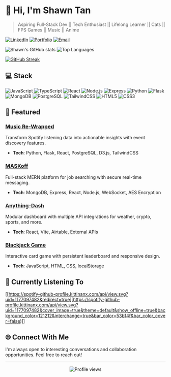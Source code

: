 # 👋 Hi, I'm Shawn Tan

> Aspiring Full-Stack Dev || Tech Enthusiast || Lifelong Learner || Cats || FPS Games || Music || Anime

[![LinkedIn](https://img.shields.io/badge/LinkedIn-0077B5?style=for-the-badge&logo=linkedin&logoColor=white)](https://bit.ly/LIshawn)
[![Portfolio](https://img.shields.io/badge/Portfolio-000000?style=for-the-badge&logo=About.me&logoColor=white)](https://shawn-portfolio-live.netlify.app/)
[![Email](https://img.shields.io/badge/Email-D14836?style=for-the-badge&logo=gmail&logoColor=white)](mailto:shawnhadritan@gmail.com)

![Shawn's GitHub stats](https://github-readme-stats.vercel.app/api?username=shondoe11&show_icons=true&theme=tokyonight) ![Top Languages](https://github-readme-stats.vercel.app/api/top-langs/?username=shondoe11&layout=compact&theme=tokyonight)

[![GitHub Streak](https://github-readme-streak-stats.herokuapp.com/?user=shondoe11&theme=tokyonight)](https://git.io/streak-stats)


## 💻 Stack

![JavaScript](https://img.shields.io/badge/JavaScript-F7DF1E?style=for-the-badge&logo=javascript&logoColor=black)
![TypeScript](https://img.shields.io/badge/TypeScript-007ACC?style=for-the-badge&logo=typescript&logoColor=white)
![React](https://img.shields.io/badge/React-20232A?style=for-the-badge&logo=react&logoColor=61DAFB)
![Node.js](https://img.shields.io/badge/Node.js-43853D?style=for-the-badge&logo=node.js&logoColor=white)
![Express](https://img.shields.io/badge/Express-000000?style=for-the-badge&logo=express&logoColor=white)
![Python](https://img.shields.io/badge/Python-3776AB?style=for-the-badge&logo=python&logoColor=white)
![Flask](https://img.shields.io/badge/Flask-000000?style=for-the-badge&logo=flask&logoColor=white)
![MongoDB](https://img.shields.io/badge/MongoDB-4EA94B?style=for-the-badge&logo=mongodb&logoColor=white)
![PostgreSQL](https://img.shields.io/badge/PostgreSQL-316192?style=for-the-badge&logo=postgresql&logoColor=white)
![TailwindCSS](https://img.shields.io/badge/Tailwind_CSS-38B2AC?style=for-the-badge&logo=tailwind-css&logoColor=white)
![HTML5](https://img.shields.io/badge/HTML5-E34F26?style=for-the-badge&logo=html5&logoColor=white)
![CSS3](https://img.shields.io/badge/CSS3-1572B6?style=for-the-badge&logo=css3&logoColor=white)

## 🚀 Featured

### [Music Re-Wrapped](https://github.com/shondoe11/music-rewrapped)
Transform Spotify listening data into actionable insights with event discovery features.
- **Tech**: Python, Flask, React, PostgreSQL, D3.js, TailwindCSS

### [MASKoff](https://www.maskup.space/home)
Full-stack MERN platform for job searching with secure real-time messaging.
- **Tech**: MongoDB, Express, React, Node.js, WebSocket, AES Encryption

### [Anything-Dash](https://github.com/shondoe11/anything-dash)
Modular dashboard with multiple API integrations for weather, crypto, sports, and more.
- **Tech**: React, Vite, Airtable, External APIs

### [Blackjack Game](https://github.com/shondoe11/blackjack-game)
Interactive card game with persistent leaderboard and responsive design.
- **Tech**: JavaScript, HTML, CSS, localStorage

## 🎵 Currently Listening To

[[https://spotify-github-profile.kittinanx.com/api/view.svg?uid=1177097482&redirect=true][https://spotify-github-profile.kittinanx.com/api/view.svg?uid=1177097482&cover_image=true&theme=default&show_offline=true&background_color=121212&interchange=true&bar_color=53b14f&bar_color_cover=false)]]

## 🌐 Connect With Me

I'm always open to interesting conversations and collaboration opportunities. Feel free to reach out!

---

<p align="center">
  <img src="https://komarev.com/ghpvc/?username=shondoe11&color=blueviolet" alt="Profile views">
</p>